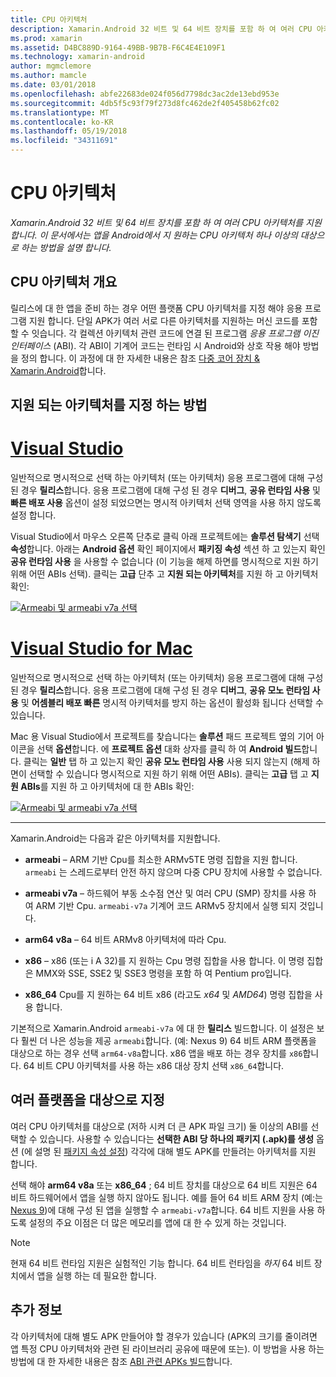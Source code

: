 ```yaml
---
title: CPU 아키텍처
description: Xamarin.Android 32 비트 및 64 비트 장치를 포함 하 여 여러 CPU 아키텍처를 지원 합니다. 이 문서에서는 앱을 Android에서 지 원하는 CPU 아키텍처 하나 이상의 대상으로 하는 방법을 설명 합니다.
ms.prod: xamarin
ms.assetid: D4BC889D-9164-49BB-9B7B-F6C4E4E109F1
ms.technology: xamarin-android
author: mgmclemore
ms.author: mamcle
ms.date: 03/01/2018
ms.openlocfilehash: abfe22683de024f056d7798dc3ac2de13ebd953e
ms.sourcegitcommit: 4db5f5c93f79f273d8fc462de2f405458b62fc02
ms.translationtype: MT
ms.contentlocale: ko-KR
ms.lasthandoff: 05/19/2018
ms.locfileid: "34311691"
---
```

# <a name="cpu-architectures"></a>CPU 아키텍처

_Xamarin.Android 32 비트 및 64 비트 장치를 포함 하 여 여러 CPU 아키텍처를 지원 합니다. 이 문서에서는 앱을 Android에서 지 원하는 CPU 아키텍처 하나 이상의 대상으로 하는 방법을 설명 합니다._

## <a name="cpu-architectures-overview"></a>CPU 아키텍처 개요

릴리스에 대 한 앱을 준비 하는 경우 어떤 플랫폼 CPU 아키텍처를 지정 해야 응용 프로그램 지원 합니다. 단일 APK가 여러 서로 다른 아키텍처를 지원하는 머신 코드를 포함할 수 잇습니다. 각 컬렉션 아키텍처 관련 코드에 연결 된 프로그램 *응용 프로그램 이진 인터페이스* (ABI). 각 ABI이 기계어 코드는 런타임 시 Android와 상호 작용 해야 방법을 정의 합니다.
이 과정에 대 한 자세한 내용은 참조 [다중 코어 장치 &amp; Xamarin.Android](~/android/deploy-test/multicore-devices.md)합니다.


## <a name="how-to-specify-supported-architectures"></a>지원 되는 아키텍처를 지정 하는 방법

# <a name="visual-studiotabvswin"></a>[Visual Studio](#tab/vswin)

일반적으로 명시적으로 선택 하는 아키텍처 (또는 아키텍처) 응용 프로그램에 대해 구성 된 경우 **릴리스**합니다. 응용 프로그램에 대해 구성 된 경우 **디버그**, **공유 런타임 사용** 및 **빠른 배포 사용** 옵션이 설정 되었으면는 명시적 아키텍처 선택 영역을 사용 하지 않도록 설정 합니다.

Visual Studio에서 마우스 오른쪽 단추로 클릭 아래 프로젝트에는 **솔루션 탐색기** 선택 **속성**합니다. 아래는 **Android 옵션** 확인 페이지에서 **패키징 속성** 섹션 하 고 있는지 확인 **공유 런타임 사용** 을 사용할 수 없습니다 (이 기능을 해제 하면를 명시적으로 지원 하기 위해 어떤 ABIs 선택). 클릭는 **고급** 단추 고 **지원 되는 아키텍처**를 지원 하 고 아키텍처 확인:

[![Armeabi 및 armeabi v7a 선택](cpu-architectures-images/vs/01-abi-selections-sml.png)](cpu-architectures-images/vs/01-abi-selections.png#lightbox)

# <a name="visual-studio-for-mactabvsmac"></a>[Visual Studio for Mac](#tab/vsmac)

일반적으로 명시적으로 선택 하는 아키텍처 (또는 아키텍처) 응용 프로그램에 대해 구성 된 경우 **릴리스**합니다. 응용 프로그램에 대해 구성 된 경우 **디버그**, **공유 모노 런타임 사용** 및 **어셈블리 배포 빠른** 명시적 아키텍처를 방지 하는 옵션이 활성화 됩니다 선택할 수 있습니다.

Mac 용 Visual Studio에서 프로젝트를 찾습니다는 **솔루션** 패드 프로젝트 옆의 기어 아이콘을 선택 **옵션**합니다. 에 **프로젝트 옵션** 대화 상자를 클릭 하 여 **Android 빌드**합니다. 클릭는 **일반** 탭 하 고 있는지 확인 **공유 모노 런타임 사용** 사용 되지 않는지 (해제 하면이 선택할 수 있습니다 명시적으로 지원 하기 위해 어떤 ABIs). 클릭는 **고급** 탭 고 **지원 ABIs**를 지원 하 고 아키텍처에 대 한 ABIs 확인:

[![Armeabi 및 armeabi v7a 선택](cpu-architectures-images/xs/01-abi-selections-sml.png)](cpu-architectures-images/xs/01-abi-selections.png#lightbox)

-----


Xamarin.Android는 다음과 같은 아키텍처를 지원합니다.

-   **armeabi** &ndash; ARM 기반 Cpu를 최소한 ARMv5TE 명령 집합을 지원 합니다. `armeabi` 는 스레드로부터 안전 하지 않으며 다중 CPU 장치에 사용할 수 없습니다.

-   **armeabi v7a** &ndash; 하드웨어 부동 소수점 연산 및 여러 CPU (SMP) 장치를 사용 하 여 ARM 기반 Cpu. `armeabi-v7a` 기계어 코드 ARMv5 장치에서 실행 되지 것입니다.

-   **arm64 v8a** &ndash; 64 비트 ARMv8 아키텍처에 따라 Cpu.

-   **x86** &ndash; x86 (또는 i A 32)를 지 원하는 Cpu 명령 집합을 사용 합니다. 이 명령 집합은 MMX와 SSE, SSE2 및 SSE3 명령을 포함 하 여 Pentium pro입니다.

-   **x86_64** Cpu를 지 원하는 64 비트 x86 (라고도 *x64* 및 *AMD64*) 명령 집합을 사용 합니다.

기본적으로 Xamarin.Android `armeabi-v7a` 에 대 한 **릴리스** 빌드합니다. 이 설정은 보다 훨씬 더 나은 성능을 제공 `armeabi`합니다. (예: Nexus 9) 64 비트 ARM 플랫폼을 대상으로 하는 경우 선택 `arm64-v8a`합니다. x86 앱을 배포 하는 경우 장치를 `x86`합니다. 64 비트 CPU 아키텍처를 사용 하는 x86 대상 장치 선택 `x86_64`합니다.

## <a name="targeting-multiple-platforms"></a>여러 플랫폼을 대상으로 지정

여러 CPU 아키텍처를 대상으로 (저하 시켜 더 큰 APK 파일 크기) 둘 이상의 ABI를 선택할 수 있습니다. 사용할 수 있습니다는 **선택한 ABI 당 하나의 패키지 (.apk)를 생성** 옵션 (에 설명 된 [패키지 속성 설정](~/android/deploy-test/release-prep/index.md#Set_Packaging_Properties)) 각각에 대해 별도 APK를 만들려는 아키텍처를 지원 합니다.

선택 해야 **arm64 v8a** 또는 **x86_64** ; 64 비트 장치를 대상으로 64 비트 지원은 64 비트 하드웨어에서 앱을 실행 하지 않아도 됩니다. 예를 들어 64 비트 ARM 장치 (예:는 [Nexus 9](http://www.google.com/nexus/9/))에 대해 구성 된 앱을 실행할 수 `armeabi-v7a`합니다. 64 비트 지원을 사용 하도록 설정의 주요 이점은 더 많은 메모리를 앱에 대 한 수 있게 하는 것입니다.

> [!NOTE]
> 현재 64 비트 런타임 지원은 실험적인 기능 합니다. 64 비트 런타임을 *하지* 64 비트 장치에서 앱을 실행 하는 데 필요한 합니다. 

## <a name="additional-information"></a>추가 정보

각 아키텍처에 대해 별도 APK 만들어야 할 경우가 있습니다 (APK의 크기를 줄이려면 앱 특정 CPU 아키텍처와 관련 된 라이브러리 공유에 때문에 또는).
이 방법을 사용 하는 방법에 대 한 자세한 내용은 참조 [ABI 관련 APKs 빌드](~/android/deploy-test/building-apps/abi-specific-apks.md)합니다.
